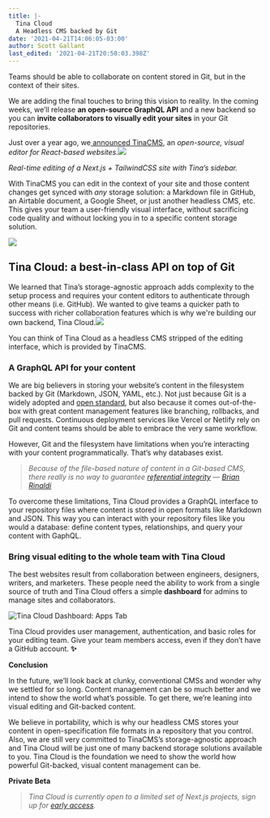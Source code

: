 ```yaml
---
title: |-
  Tina Cloud 
  A Headless CMS backed by Git 
date: '2021-04-21T14:06:05-03:00'
author: Scott Gallant
last_edited: '2021-04-21T20:50:03.398Z'
---
```

Teams should be able to collaborate on content stored in Git, but in the context of their sites.

We are adding the final touches to bring this vision to reality. In the coming weeks, we’ll release **an open-source GraphQL API** and a new backend so you can **invite collaborators to visually edit your sites** in your Git repositories.

Just over a year ago, we[ announced TinaCMS](https://www.youtube.com/watch?v=iPDCmbaEF0Y), an _open-source, visual editor for React-based websites._![](https://res.cloudinary.com/forestry-demo/image/upload/v1619023278/tina-cms-visual-editing.gif)

_Real-time editing of a Next.js + TailwindCSS site with Tina’s sidebar._

With TinaCMS you can edit in the context of your site and those content changes get synced with _any_ storage solution: a Markdown file in GitHub, an Airtable document, a Google Sheet, or just another headless CMS, etc. This gives your team a user-friendly visual interface, without sacrificing code quality and without locking you in to a specific content storage solution.

![](/img/blog/Before.png)

## Tina Cloud: a best-in-class API on top of Git

We learned that Tina’s storage-agnostic approach adds complexity to the setup process and requires your content editors to authenticate through other means (i.e. GitHub). We wanted to give teams a quicker path to success with richer collaboration features which is why we're building our own backend, Tina Cloud.![](/img/blog/After.png)

You can think of Tina Cloud as a headless CMS stripped of the editing interface, which is provided by TinaCMS.

### A GraphQL API for your content

We are big believers in storing your website’s content in the filesystem backed by Git (Markdown, JSON, YAML, etc.). Not just because Git is a widely adopted and [open standard](https://github.com/git/git), but also because it comes out-of-the-box with great content management features like branching, rollbacks, and pull requests. Continuous deployment services like Vercel or Netlify rely on Git and content teams should be able to embrace the very same workflow.

However, Git and the filesystem have limitations when you’re interacting with your content programmatically. That’s why databases exist.

> _Because of the file-based nature of content in a Git-based CMS, there really is no way to guarantee [referential integrity](https://en.wikipedia.org/wiki/Referential_integrity) — [Brian Rinaldi](https://www.stackbit.com/blog/git-based-cms-relationships/)_

To overcome these limitations, Tina Cloud provides a GraphQL interface to your repository files where content is stored in open formats like Markdown and JSON. This way you can interact with your repository files like you would a database: define content types, relationships, and query your content with GaphQL.

### Bring visual editing to the whole team with Tina Cloud

The best websites result from collaboration between engineers, designers, writers, and marketers. These people need the ability to work from a single source of truth and Tina Cloud offers a simple **dashboard** for admins to manage sites and collaborators.

![Tina Cloud Dashboard: Apps Tab](/img/blog/tina-cloud-dashboard.png "Tina Cloud Dashboard: Apps Tab")

Tina Cloud provides user management, authentication, and basic roles for your editing team. Give your team members access, even if they don’t have a GitHub account. **✨**

**Conclusion**

In the future, we’ll look back at clunky, conventional CMSs and wonder why we settled for so long. Content management can be so much better and we intend to show the world what’s possible. To get there, we’re leaning into visual editing and Git-backed content.

We believe in portability, which is why our headless CMS stores your content in open-specification file formats in a repository that you control. Also, we are still very committed to TinaCMS’s storage-agnostic approach and Tina Cloud will be just one of many backend storage solutions available to you. Tina Cloud is the foundation we need to show the world how powerful Git-backed, visual content management can be.

**Private Beta**

> _Tina Cloud is currently open to a limited set of Next.js projects, sign up for [early access](https://tina.io/early-access/)._